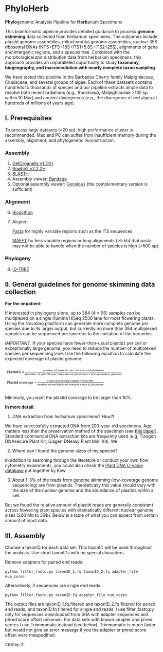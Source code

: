 # PhyloHerb
**Phylo**genomic Analysis Pipeline for **Herb**arium Specimens

This bioinformatic pipeline provides detailed guidance to process **genome skimming** data collected from herbarium specimens. The outcomes include plastid genome assemblies, mitochondrial genome assemblies, nuclear 35S ribosomal DNAs (NTS+ETS+18S+ITS1+5.8S+ITS2+25S), alignments of gene and intergenic regions, and a species tree. Combined with the morphological and distribution data from herbarium specimens, this approach provides an unparalleled opportunity to study **taxonomy, biogeography, and macroevolution with nearly complete taxon sampling**.

We have tested this pipeline in the Barbados Cherry family Malpighiaceae, Clusiaceae, and several groups of algae. Each of these datasets contains hundreds to thousands of species and our pipeline extracts ample data to resolve both recent radiations (e.g., *Bunchosia*, Malpighiaceae >135 sp within 10 Myr) and ancient divergences (e.g., the divergence of red algea at hundreds of millions of years ago). 

## I. Prerequisites
To process large datasets (>20 sp), high performance cluster is recommended. Mac and PC can suffer from insufficient memory during the assembly, alignment, and phylogenetic reconstruction.

### Assembly
1. [GetOrganelle v1.7.0+](https://github.com/Kinggerm/GetOrganelle)
2. [Bowtie2 v2.2.2+](http://bowtie-bio.sourceforge.net/bowtie2/index.shtml)
3. [BLAST+](https://blast.ncbi.nlm.nih.gov/Blast.cgi?PAGE_TYPE=BlastDocs&DOC_TYPE=Download)
4. Assembly viewer: [Bandage](https://rrwick.github.io/Bandage/)
5. Optional assembly viewer: [Geneious](https://www.geneious.com/) (the complementary version is sufficient)

### Alignment
6. [Biopython](https://biopython.org/)
7. Aligner: 

	[Pasta](https://github.com/smirarab/pasta) for highly variable regions such as the ITS sequences
	
	[MAFFT](https://mafft.cbrc.jp/alignment/software/) for less variable regions or long alignments (>5 kb) that pasta may not be able to handle when the number of species is high (>500 sp)

### Phylogeny
8. [IQ-TREE](http://www.iqtree.org/)

## II. General guidelines for genome skimming data collection

**For the impatient:**

If interested in phylogeny alone, up to 384 (4 * 96) samples can be multiplexed on a single Illumina HiSeq 2500 lane for most flowering plants. Using the NovaSeq plastform can generate more complete genome per species due to its larger output, but currently no more than 384 multiplexed samples can be sequenced per lane due to the limitation of the barcodes.

*IMPORTANT*: If your species have fewer-than-usual plastids per cell or exceptionally large genome, you need to reduce the number of multiplexed species per sequencing lane. Use the following equation to calculate the expected coverage of plastid genome:

<img src="/images/plastid_perc.png" width="400" height="80">

Minimally, you want the plastid coverage to be larger than 10%.

**In more detail:**

1. DNA extraction from herbarium specimens? How?!

We have successfully extracted DNA from 200-year-old specimens. Age matters less than the preservation method of the specimen (see [this paper](https://www.frontiersin.org/articles/10.3389/fevo.2019.00439/full)). Standard commercial DNA extraction kits are frequently used (e.g, Tiangen DNAsecure Plant Kit, Qiagen DNeasy Plant Mini Kit). We 

2. Where can I found the genome sizes of my species?

In addition to searching through the literature or conduct your own flow cytometry experiments, you could also check the [Plant DNA C-value database](https://cvalues.science.kew.org/) put together by Kew.

3. About 1-3% of the reads from genome skimming (low-coverage genome sequencing) are from plastids. Theoretically this value should vary with the size of the nuclear genome and the abundance of plastids within a cell. 

But we found the relative amount of plastid reads are generally consistent across flowering plant species with dramatically different nuclear genome sizes (200 Mb to 3Gb). Below is a table of what you can expect from certain amount of input data.
 

## III. Assembly
Choose a taxonID for each data set. This taxonID will be used throughout the analysis. Use short taxonIDs with no special characters.

Remove adapters for paired end reads:

	python filter_fastq.py taxonID_1.fq taxonID_2.fq adapter_file num_cores

Alternatively, if sequences are single end reads:
	
	python filter_fastq.py taxonID.fq adapter_file num_cores

The output files are taxonID_1.fq.filtered and taxonID_2.fq.filtered for paired end reads, and taxonID.fq.filtered for single end reads. I use filter_fastq.py only for sequences downloaded from SRA with adapter sequences and phred score offset unknown. For data sets with known adapter and phred scores I use Trimmomatic instead (see below). Trimmomatic is much faster but would not give an error message if you the adapter or phred score offset were misspedified.

##Step 2: 

